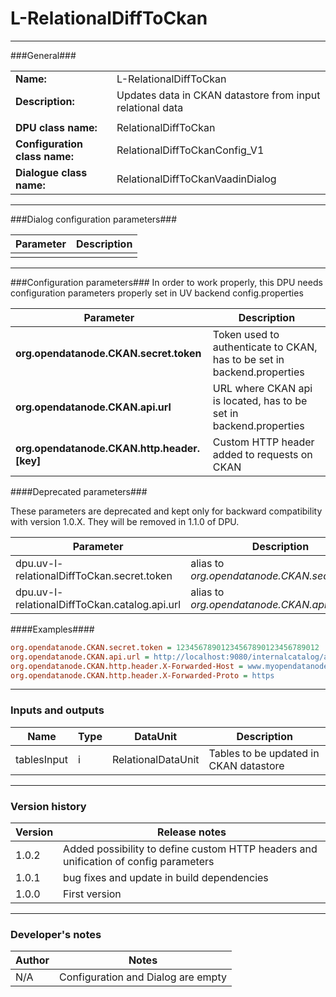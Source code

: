# L-RelationalDiffToCkan #
----------

###General###

|                              |                                                                               |
|------------------------------|-------------------------------------------------------------------------------|
|**Name:**                     |L-RelationalDiffToCkan                                                         |
|**Description:**              |Updates data in CKAN datastore from input relational data                      |
|                              |                                                                               |
|**DPU class name:**           |RelationalDiffToCkan                                                           |
|**Configuration class name:** |RelationalDiffToCkanConfig_V1                           |
|**Dialogue class name:**      |RelationalDiffToCkanVaadinDialog |


***

###Dialog configuration parameters###

|Parameter                                       |Description           |
|------------------------------------------------|----------------------|
|                                                |                      |

***
###Configuration parameters###
In order to work properly, this DPU needs configuration parameters properly set in UV backend config.properties

|Parameter                             |Description                             |
|--------------------------------------|----------------------------------------|
|**org.opendatanode.CKAN.secret.token**    |Token used to authenticate to CKAN, has to be set in backend.properties  |
|**org.opendatanode.CKAN.api.url** | URL where CKAN api is located, has to be set in backend.properties |
|**org.opendatanode.CKAN.http.header.[key]** | Custom HTTP header added to requests on CKAN |

####Deprecated parameters###

These parameters are deprecated and kept only for backward compatibility with version 1.0.X.
They will be removed in 1.1.0 of DPU.

|Parameter                             |Description                             |
|------------------------------------------------|------------------------------------------|
|dpu.uv-l-relationalDiffToCkan.secret.token | alias to _org.opendatanode.CKAN.secret.token_  |
|dpu.uv-l-relationalDiffToCkan.catalog.api.url | alias to _org.opendatanode.CKAN.api.url_  |

####Examples####
```INI
org.opendatanode.CKAN.secret.token = 12345678901234567890123456789012
org.opendatanode.CKAN.api.url = ﻿http://localhost:9080/internalcatalog/api/action/internal_api
org.opendatanode.CKAN.http.header.X-Forwarded-Host = www.myopendatanode.org
org.opendatanode.CKAN.http.header.X-Forwarded-Proto = https
```

***

### Inputs and outputs ###

|Name          |Type           |DataUnit           |Description                                  |
|--------------|---------------|-------------------|---------------------------------------------|
|tablesInput   |i              |RelationalDataUnit |Tables to be updated in CKAN datastore       |

***

### Version history ###

|Version          |Release notes               |
|-----------------|----------------------------|
|1.0.2            | Added possibility to define custom HTTP headers and unification of config parameters |
|1.0.1            | bug fixes and update in build dependencies |
|1.0.0            | First version              |


***

### Developer's notes ###

|Author           |Notes                           |
|-----------------|--------------------------------|
|N/A              |Configuration and Dialog are empty |
